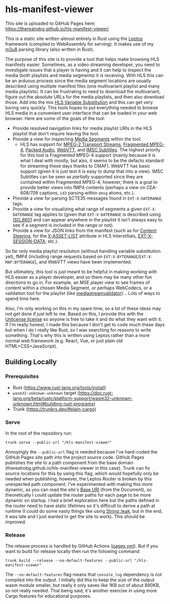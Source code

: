 # hls-manifest-viewer

This site is uploaded to GitHub Pages here: https://therealrobg.github.io/hls-manifest-viewer/

This is a static site written almost entirely in Rust using the [Leptos][1] framework (compiled to
WebAssembly for serving). It makes use of my [m3u8][2] parsing library (also written in Rust).

The purpose of this site is to provide a tool that helps make browsing HLS manifests easier.
Sometimes, as a video streaming developer, you need to investigate issues that a player is having
and it can help to inspect the media (both playlists and media segments) it is receiving. With HLS
this can be an arduous process since the media segment locations are usually described using
multiple manifest files (one multivariant playlist and many media playlists). It can be frustrating
to need to download the multivariant, figure out the absolute URLs for the media playlists, and then
also download those. Add into the mix [HLS Variable Substitution][3] and this can get very boring
very quickly. This tools hopes to put everything needed to browse HLS media in a convenient user
interface that can be loaded in your web browser. Here are some of the goals of the tool:
* Provide resolved navigation links for media playlist URIs in the HLS playlist that don't require
  leaving the tool.
* Provide a view for inspecting [Media Segments][4] within the tool.
    * HLS has support for [MPEG-2 Transport Streams][5], [Fragmented MPEG-4][6], [Packed Audio][7],
      [WebVTT][8], and [IMSC Subtitles][9]. The highest priority for this tool is Fragmented MPEG-4
      support (mainly because it is what I deal with mostly, but also, it seems to be the defacto
      standard for streaming these days thanks to CMAF). WebVTT has basic support (given it is just
      text it is easy to dump that into a view). IMSC Subtitles can be seen as _partially_ supported
      since they are contained within Fragmented MPEG-4; however, there is a goal to provide better
      views into fMP4 contents (perhaps a view on CEA-608/708 captions, `id3` parsing within `emsg`
      atoms, etc.).
* Provide a view for parsing SCTE35 messages found in `EXT-X-DATERANGE` tags.
* Provide a view for visualizing what range of segments a given `EXT-X-DATERANGE` tag applies to
  (given that `EXT-X-DATERANGE` is described using [ISO_8601][10] and can appear anywhere in the
  playlist it isn't always easy to see if a segment is included in the range or not).
* Provide a view for JSON links from the manifest (such as for [Content Steering][11], for the
  [X-ASSET-LIST][12] attribute in HLS Interstitials, [EXT-X-SESSION-DATA][13], etc.).

So far only media playlist resolution (without handling variable substitution yet), fMP4 (including
range requests based on `EXT-X-BYTERANGE`/`EXT-X-MAP:BYTERANGE`), and WebVTT views have been
implemented.

But ultimately, this tool is just meant to be helpful in making working with HLS easier as a player
developer, and so there may be many other fun directions to go in. For example, an MSE player view
to see frames of content within a chosen Media Segment, or perhaps WebCodecs, or a validation tool
for the playlist (like [mediastreamvalidator][14])... Lots of ways to spend time here.

Also, I'm only working on this in my spare time, so a lot of these ideas may not get done if just
left to me. Based on this, I provide this with the [Unlicense license][15] so anyone is free to take
it and do what they want with it. If I'm really honest, I made this because I don't get to code much
these days but when I do I really like Rust, so I was searching for reasons to write something.
That's why this is written using Leptos rather than a more normal web framework (e.g. React, Vue, or
just plain old HTML+CSS+JavaScript).

[1]: https://leptos.dev
[2]: https://github.com/theRealRobG/m3u8
[3]: https://datatracker.ietf.org/doc/html/draft-pantos-hls-rfc8216bis-17#section-4.3
[4]: https://datatracker.ietf.org/doc/html/draft-pantos-hls-rfc8216bis-17#section-3.1
[5]: https://datatracker.ietf.org/doc/html/draft-pantos-hls-rfc8216bis-17#section-3.1.1
[6]: https://datatracker.ietf.org/doc/html/draft-pantos-hls-rfc8216bis-17#section-3.1.2
[7]: https://datatracker.ietf.org/doc/html/draft-pantos-hls-rfc8216bis-17#section-3.1.3
[8]: https://datatracker.ietf.org/doc/html/draft-pantos-hls-rfc8216bis-17#section-3.1.4
[9]: https://datatracker.ietf.org/doc/html/draft-pantos-hls-rfc8216bis-17#section-3.1.5
[10]: https://datatracker.ietf.org/doc/html/draft-pantos-hls-rfc8216bis-17#ref-ISO_8601
[11]: https://datatracker.ietf.org/doc/html/draft-pantos-hls-rfc8216bis-17#section-7.2
[12]: https://datatracker.ietf.org/doc/html/draft-pantos-hls-rfc8216bis-17#appendix-D.2
[13]: https://datatracker.ietf.org/doc/html/draft-pantos-hls-rfc8216bis-17#section-4.4.6.4
[14]: https://developer.apple.com/documentation/http-live-streaming/using-apple-s-http-live-streaming-hls-tools
[15]: https://unlicense.org/

## Building Locally

### Prerequisites
* Rust (https://www.rust-lang.org/tools/install)
* `wasm32-unknown-unknown` target (https://doc.rust-lang.org/beta/rustc/platform-support/wasm32-unknown-unknown.html#building-rust-programs)
* Trunk (https://trunkrs.dev/#plain-cargo)

### Serve
In the root of the repository run:
```
trunk serve --public-url "/hls-manifest-viewer"
```
Annoyingly the `--public-url` flag is needed because I've hard-coded the GitHub Pages site path into
the project source code. GitHub Pages publishes the site to a path component from the base domain
(therealrobg.github.io/hls-manifest-viewer in this case). Trunk can fix source locations for this by
using this flag, which would hopefully only be needed when publishing; however, the Leptos Router is
broken by this unexpected path component. I've experimented with making this more dynamic, as you
can read the site's [Base URI][16] (from the Document), so theoretically I could update the router
paths for each page to be more dynamic on startup. I had a brief exploration here but the paths
defined in the router need to have static lifetimes so it's difficult to derive a path at runtime (I
_could_ do some nasty things like using [String::leak][17], but in the end, it was late and I just
wanted to get the site to work). This should be improved.

[16]: https://developer.mozilla.org/en-US/docs/Web/API/Node/baseURI
[17]: https://doc.rust-lang.org/std/string/struct.String.html#method.leak

### Release
The release process is handled by GitHub Actions ([pages.yml](.github/workflows/pages.yml)). But if
you want to build for release locally then run the following command:
```
trunk build --release --no-default-features --public-url "/hls-manifest-viewer"
```
The `--no-default-features` flag means that `console_log` dependency is not compiled into the
output. I initially did this to keep the size of the output wasm module smaller, but really it only
saves like 1KB out of about 890KB, so not really needed. That being said, it's another exercise in
using more Cargo features for educational purposes.
